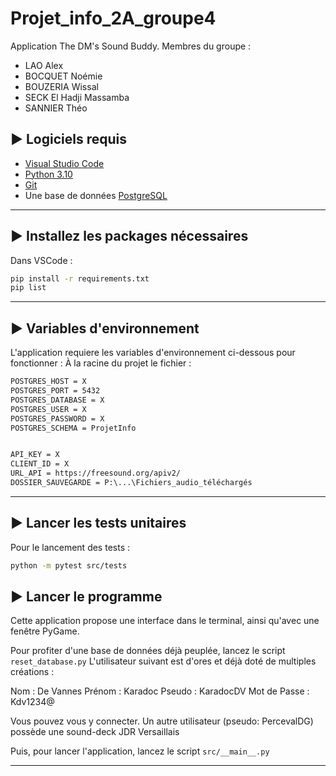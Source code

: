# Projet_info_2A_groupe4

Application The DM's Sound Buddy.
Membres du groupe :
- LAO Alex
- BOCQUET Noémie
- BOUZERIA Wissal
- SECK El Hadji Massamba
- SANNIER Théo

## :arrow_forward: Logiciels requis

- [Visual Studio Code](https://code.visualstudio.com/)
- [Python 3.10](https://www.python.org/)
- [Git](https://git-scm.com/)
- Une base de données [PostgreSQL](https://www.postgresql.org/)

---

## :arrow_forward: Installez les packages nécessaires

Dans VSCode :
```bash
pip install -r requirements.txt
pip list
```

---

## :arrow_forward: Variables d'environnement

L'application requiere les variables d'environnement ci-dessous pour fonctionner :
À la racine du projet le fichier :

```default
POSTGRES_HOST = X
POSTGRES_PORT = 5432
POSTGRES_DATABASE = X
POSTGRES_USER = X
POSTGRES_PASSWORD = X
POSTGRES_SCHEMA = ProjetInfo


API_KEY = X
CLIENT_ID = X
URL_API = https://freesound.org/apiv2/
DOSSIER_SAUVEGARDE = P:\...\Fichiers_audio_téléchargés
```

---

## :arrow_forward: Lancer les tests unitaires

Pour le lancement des tests :

```bash
python -m pytest src/tests
```

## :arrow_forward: Lancer le programme

Cette application propose une interface dans le terminal, ainsi qu'avec une fenêtre PyGame.

Pour profiter d'une base de données déjà peuplée, lancez le script `reset_database.py`
L'utilisateur suivant est d'ores et déjà doté de multiples créations :

Nom : De Vannes
Prénom : Karadoc
Pseudo : KaradocDV
Mot de Passe : Kdv1234@

Vous pouvez vous y connecter.
Un autre utilisateur (pseudo: PercevalDG) possède une sound-deck JDR Versaillais

Puis, pour lancer l'application, lancez le script `src/__main__.py`

---


